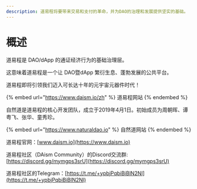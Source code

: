 ```yaml
---
description: 道易程将要带来交易和支付的革命，并为DAO的治理和发展提供坚实的基础。
---
```


# 概述

道易程是 DAO/dApp 的通证经济行为的基础治理层。

这意味着道易程是一个让 DAO暨dApp 繁衍生息、蓬勃发展的公共平台。

道易程即将引领我们迈入可长达十年的元宇宙元器件时代！

{% embed url="https://www.daism.io/zh" %}
道易程网站
{% endembed %}

自然道是道易程的核心开发团队，成立于2019年4月1日。初始成员为周朝晖、谭粤飞、张华、童秀珍。

{% embed url="https://www.naturaldao.io" %}
自然道网站
{% endembed %}

道易程官网：[www.daism.io](https://www.daism.io)

道易程社区（DAism Community）的Discord交流群: [https://discord.gg/mymgps3srU](https://discord.gg/mymgps3srU)

道易程社区的Telegram：[https://t.me/+ypbjPqbiBiBlN2Nl](https://t.me/+ypbjPqbiBiBlN2Nl)
